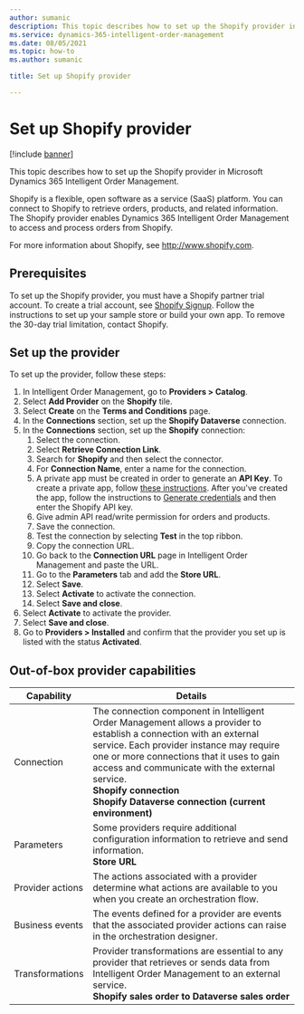 ```yaml
---
author: sumanic
description: This topic describes how to set up the Shopify provider in Microsoft Dynamics 365 Intelligent Order Management.
ms.service: dynamics-365-intelligent-order-management
ms.date: 08/05/2021
ms.topic: how-to
ms.author: sumanic

title: Set up Shopify provider

---
```


# Set up Shopify provider

[!include [banner](includes/banner.md)]


This topic describes how to set up the Shopify provider in Microsoft Dynamics 365 Intelligent Order Management.

Shopify is a flexible, open software as a service (SaaS) platform. You can connect to Shopify to retrieve orders, products, and related information. The Shopify provider enables Dynamics 365 Intelligent Order Management to access and process orders from Shopify. 
  
For more information about Shopify, see http://www.shopify.com. 

## Prerequisites

To set up the Shopify provider, you must have a Shopify partner trial account. To create a trial account, see [Shopify Signup](https://accounts.shopify.com/signup?rid=e573fe3c-1e76-474a-9fb5-76645ad78172). Follow the instructions to set up your sample store or build your own app. To remove the 30-day trial limitation, contact Shopify.

## Set up the provider

To set up the provider, follow these steps:

1. In Intelligent Order Management, go to **Providers \> Catalog**.
1. Select **Add Provider** on the **Shopify** tile.
1. Select **Create** on the **Terms and Conditions** page.
1. In the **Connections** section, set up the **Shopify Dataverse** connection.
1. In the **Connections** section, set up the **Shopify** connection:
    1. Select the connection.
    1. Select **Retrieve Connection Link**.
    1. Search for **Shopify** and then select the connector. 
    1. For **Connection Name**, enter a name for the connection.
    1. A private app must be created in order to generate an **API Key**. To create a private app, follow [these instructions](https://help.shopify.com/en/manual/apps/private-apps). After you've created the app, follow the instructions to [Generate credentials](https://help.shopify.com/en/manual/apps/private-apps#generate-credentials-from-the-shopify-admin) and then enter the Shopify API key. 
    1. Give admin API read/write permission for orders and products.
    3. Save the connection.
    4. Test the connection by selecting **Test** in the top ribbon.
    5. Copy the connection URL.
    6. Go back to the **Connection URL** page in Intelligent Order Management and paste the URL.
    7. Go to the **Parameters** tab and add the **Store URL**.
    8. Select **Save**.
    9. Select **Activate** to activate the connection.
    10. Select **Save and close**.
1.  Select **Activate** to activate the provider.
1.  Select **Save and close**.
1.  Go to **Providers \> Installed** and confirm that the provider you set up is listed with the status **Activated**.

##  Out-of-box provider capabilities

|  Capability | Details |
| ------------------ | -------------------------------- |
|    Connection             |   The connection component in Intelligent Order Management allows a provider to establish a connection with an external service. Each provider instance may require one or more connections that it uses to gain access and communicate with the external service.<br>**Shopify connection**<br>**Shopify Dataverse connection (current environment)**   |
|    Parameters             |    Some providers require additional configuration information to retrieve and send information.<br>**Store URL**  |
|    Provider actions     |    The actions associated with a provider determine what actions are available to you when you create an orchestration flow.   |
|    Business events      |   The events defined for a provider are events that the associated provider actions can raise in the orchestration designer.        |
|    Transformations        |    Provider transformations are essential to any provider that retrieves or sends data from Intelligent Order Management to an external service.<br>**Shopify sales order to Dataverse sales order** |
